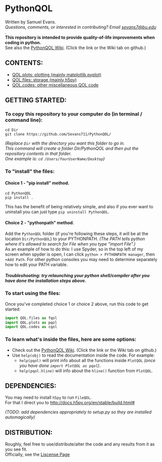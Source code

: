 # PythonQOL

Written by Samuel Evans.  
*Questions, comments, or interested in contributing? Email sevans7@bu.edu .*  
**This repository is intended to provide quality-of-life improvements when coding in python.**  
See also the [PythonQOL Wiki](https://github.com/Sevans711/PythonQOL/wiki). (Click the link or the Wiki tab on github.)

## CONTENTS:  
- [QOL.plots: plotting (mainly matplotlib.pyplot)](https://github.com/Sevans711/PythonQOL/wiki/QOL.plots)  
- [QOL.files: storage  (mainly h5py)](https://github.com/Sevans711/PythonQOL/wiki/QOL.files)  
- [QOL.codes: other miscellaneous QOL code](https://github.com/Sevans711/PythonQOL/wiki/QOL.codes)  

## GETTING STARTED:  
### To copy this repository to your computer do (in terminal / command line):  
```
cd Dir   
git clone https://github.com/Sevans711/PythonQOL/ 
```
_(Replace `Dir` with the directory you want this folder to go in.  
This command will create a folder Dir/PythonQOL and then put the repository contents in that folder.  
One example is: `cd /Users/YourUserName/Desktop`)_  

### To "install" the files:
#### Choice 1 - "pip install" method.
```
cd PythonQOL
pip install .
```
This has the benefit of being relatively simple, and also if you ever want to uninstall you can just type `pip uninstall PythonQOL`.

#### Choice 2 - "pythonpath" method.
Add the `PythonQOL` folder (if you're following these steps, it will be at the location `Dir/PythonQOL`) to your PYTHONPATH. _(The PATH tells python where it's allowed to search for File when you type "import File".)_  
As an example of how to do this: I use Spyder, so in the top left of my screen when spyder is open, I can click `python > PYTHONPATH manager`, then `+Add Path`. For other python consoles you may need to determine separately how to edit your PATH variable.  

#### _Troubleshooting: try relaunching your python shell/compiler after you have done the installation steps above._

### To start using the files:
Once you've completed choice 1 or choice 2 above, run this code to get started:
```python
import QOL.files as fqol
import QOL.plots as pqol
import QOL.codes as cqol
```

### To learn what's inside the files, here are some options:
- Check out the [PythonQOL Wiki](https://github.com/Sevans711/PythonQOL/wiki). (Click the link or the Wiki tab on github.)
- Use `help(obj)` to read the documentation inside the code. For example:
  - `help(pqol)` will print info about all the functions inside `PlotQOL` _(once you have done `import PlotQOL as pqol`)_.
  - `help(pqol.hline)` will info about the `hline()` function from `PlotQOL`.
  
## DEPENDENCIES:  
You may need to install `h5py` to run `FileQOL`.  
For that I direct you to http://docs.h5py.org/en/stable/build.html#  

_(TODO: add dependencies appropriately to setup.py so they are installed automagically)_

## DISTRIBUTION:  
Roughly, feel free to use/distribute/alter the code and any results from it as you see fit.  
Officially, see the [Liscense Page](https://github.com/Sevans711/PythonQOL/blob/master/LICENSE)


